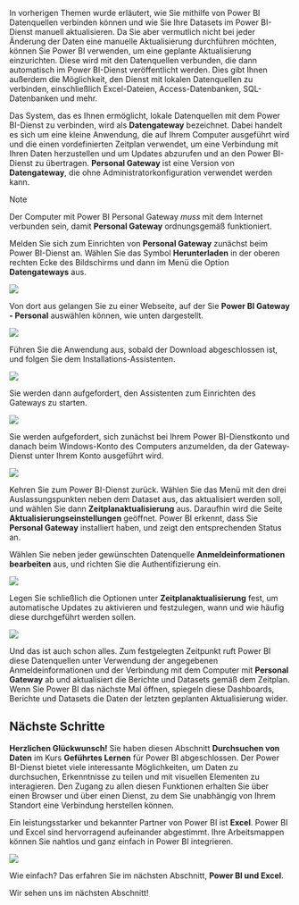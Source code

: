 In vorherigen Themen wurde erläutert, wie Sie mithilfe von Power BI Datenquellen verbinden können und wie Sie Ihre Datasets im Power BI-Dienst manuell aktualisieren. Da Sie aber vermutlich nicht bei jeder Änderung der Daten eine manuelle Aktualisierung durchführen möchten, können Sie Power BI verwenden, um eine geplante Aktualisierung einzurichten. Diese wird mit den Datenquellen verbunden, die dann automatisch im Power BI-Dienst veröffentlicht werden. Dies gibt Ihnen außerdem die Möglichkeit, den Dienst mit lokalen Datenquellen zu verbinden, einschließlich Excel-Dateien, Access-Datenbanken, SQL-Datenbanken und mehr.

Das System, das es Ihnen ermöglicht, lokale Datenquellen mit dem Power BI-Dienst zu verbinden, wird als **Datengateway** bezeichnet. Dabei handelt es sich um eine kleine Anwendung, die auf Ihrem Computer ausgeführt wird und die einen vordefinierten Zeitplan verwendet, um eine Verbindung mit Ihren Daten herzustellen und um Updates abzurufen und an den Power BI-Dienst zu übertragen. **Personal Gateway** ist eine Version von **Datengateway**, die ohne Administratorkonfiguration verwendet werden kann.

>[!NOTE]
>Der Computer mit Power BI Personal Gateway *muss* mit dem Internet verbunden sein, damit **Personal Gateway** ordnungsgemäß funktioniert.
> 

Melden Sie sich zum Einrichten von **Personal Gateway** zunächst beim Power BI-Dienst an. Wählen Sie das Symbol **Herunterladen** in der oberen rechten Ecke des Bildschirms und dann im Menü die Option **Datengateways** aus.

![](media/4-6-install-configure-personal-gateway/4-6_1b.png)

Von dort aus gelangen Sie zu einer Webseite, auf der Sie **Power BI Gateway - Personal** auswählen können, wie unten dargestellt.

![](media/4-6-install-configure-personal-gateway/4-6_2b.png)

Führen Sie die Anwendung aus, sobald der Download abgeschlossen ist, und folgen Sie dem Installations-Assistenten.

![](media/4-6-install-configure-personal-gateway/4-6_3a.png)

Sie werden dann aufgefordert, den Assistenten zum Einrichten des Gateways zu starten.

![](media/4-6-install-configure-personal-gateway/4-6_3b.png)

Sie werden aufgefordert, sich zunächst bei Ihrem Power BI-Dienstkonto und danach beim Windows-Konto des Computers anzumelden, da der Gateway-Dienst unter Ihrem Konto ausgeführt wird.

![](media/4-6-install-configure-personal-gateway/4-6_3c.png)

Kehren Sie zum Power BI-Dienst zurück. Wählen Sie das Menü mit den drei Auslassungspunkten neben dem Dataset aus, das aktualisiert werden soll, und wählen Sie dann **Zeitplanaktualisierung** aus. Daraufhin wird die Seite **Aktualisierungseinstellungen** geöffnet. Power BI erkennt, dass Sie **Personal Gateway** installiert haben, und zeigt den entsprechenden Status an.

Wählen Sie neben jeder gewünschten Datenquelle **Anmeldeinformationen bearbeiten** aus, und richten Sie die Authentifizierung ein.

![](media/4-6-install-configure-personal-gateway/4-6_6.png)

Legen Sie schließlich die Optionen unter **Zeitplanaktualisierung** fest, um automatische Updates zu aktivieren und festzulegen, wann und wie häufig diese durchgeführt werden sollen.

![](media/4-6-install-configure-personal-gateway/4-6_7.png)

Und das ist auch schon alles. Zum festgelegten Zeitpunkt ruft Power BI diese Datenquellen unter Verwendung der angegebenen Anmeldeinformationen und der Verbindung mit dem Computer mit **Personal Gateway** ab und aktualisiert die Berichte und Datasets gemäß dem Zeitplan. Wenn Sie Power BI das nächste Mal öffnen, spiegeln diese Dashboards, Berichte und Datasets die Daten der letzten geplanten Aktualisierung wider.

## <a name="next-steps"></a>Nächste Schritte
**Herzlichen Glückwunsch!** Sie haben diesen Abschnitt **Durchsuchen von Daten** im Kurs **Geführtes Lernen** für Power BI abgeschlossen. Der Power BI-Dienst bietet viele interessante Möglichkeiten, um Daten zu durchsuchen, Erkenntnisse zu teilen und mit visuellen Elementen zu interagieren. Den Zugang zu allen diesen Funktionen erhalten Sie über einen Browser und über einen Dienst, zu dem Sie unabhängig von Ihrem Standort eine Verbindung herstellen können.

Ein leistungsstarker und bekannter Partner von Power BI ist **Excel**. Power BI und Excel sind hervorragend aufeinander abgestimmt. Ihre Arbeitsmappen können Sie nahtlos und ganz einfach in Power BI integrieren.

![](media/4-6-install-configure-personal-gateway/5-1_1.png)

Wie einfach? Das erfahren Sie im nächsten Abschnitt, **Power BI und Excel**.

Wir sehen uns im nächsten Abschnitt!

